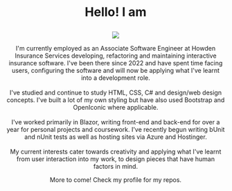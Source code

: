 # <p align="center">Hello! I am</p>

<p align="center">
  <img src="https://github.com/user-attachments/assets/08ea1ca3-f4d8-4962-8cdf-e017e7b9a620">
</p>

<p align="center">
  I'm currently employed as an Associate Software Engineer at Howden Insurance Services developing, refactoring and maintaining interactive insurance software.
  I've been there since 2022 and have spent time facing users, configuring the software and will now be applying what I've learnt into a development role.<br></br> 
  I've studied and continue to study HTML, CSS, C# and design/web design concepts. I've built a lot of my own styling but have also used Bootstrap and OpenIconic where applicable.<br></br>
  I've worked primarily in Blazor, writing front-end and back-end for over a year for personal projects and coursework. I've recently begun writing bUnit and nUnit tests as well as hosting sites via Azure and Hostinger.<br></br>
  My current interests cater towards creativity and applying what I've learnt from user interaction into my work, to design pieces that have human factors in mind.
</p>

<p align="center">
  More to come! Check my profile for my repos.
</p>
